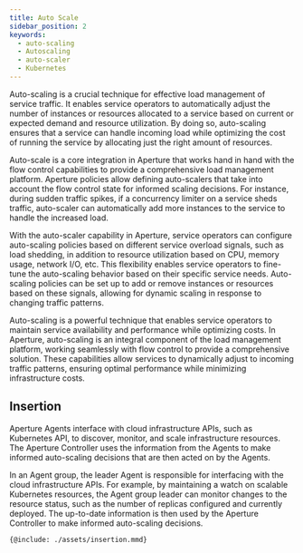 ```yaml
---
title: Auto Scale
sidebar_position: 2
keywords:
  - auto-scaling
  - Autoscaling
  - auto-scaler
  - Kubernetes
---
```


Auto-scaling is a crucial technique for effective load management of service
traffic. It enables service operators to automatically adjust the number of
instances or resources allocated to a service based on current or expected
demand and resource utilization. By doing so, auto-scaling ensures that a
service can handle incoming load while optimizing the cost of running the
service by allocating just the right amount of resources.

Auto-scale is a core integration in Aperture that works hand in hand with the
flow control capabilities to provide a comprehensive load management platform.
Aperture policies allow defining auto-scalers that take into account the flow
control state for informed scaling decisions. For instance, during sudden
traffic spikes, if a concurrency limiter on a service sheds traffic, auto-scaler
can automatically add more instances to the service to handle the increased
load.

With the auto-scaler capability in Aperture, service operators can configure
auto-scaling policies based on different service overload signals, such as load
shedding, in addition to resource utilization based on CPU, memory usage,
network I/O, etc. This flexibility enables service operators to fine-tune the
auto-scaling behavior based on their specific service needs. Auto-scaling
policies can be set up to add or remove instances or resources based on these
signals, allowing for dynamic scaling in response to changing traffic patterns.

Auto-scaling is a powerful technique that enables service operators to maintain
service availability and performance while optimizing costs. In Aperture,
auto-scaling is an integral component of the load management platform, working
seamlessly with flow control to provide a comprehensive solution. These
capabilities allow services to dynamically adjust to incoming traffic patterns,
ensuring optimal performance while minimizing infrastructure costs.

## Insertion

Aperture Agents interface with cloud infrastructure APIs, such as Kubernetes
API, to discover, monitor, and scale infrastructure resources. The Aperture
Controller uses the information from the Agents to make informed auto-scaling
decisions that are then acted on by the Agents.

In an Agent group, the leader Agent is responsible for interfacing with the
cloud infrastructure APIs. For example, by maintaining a watch on scalable
Kubernetes resources, the Agent group leader can monitor changes to the resource
status, such as the number of replicas configured and currently deployed. The
up-to-date information is then used by the Aperture Controller to make informed
auto-scaling decisions.

<Zoom>

```mermaid
{@include: ./assets/insertion.mmd}
```

</Zoom>

